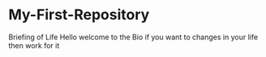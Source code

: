 # My-First-Repository
Briefing of Life
Hello welcome to the Bio
if you want to changes in your life then work for it


